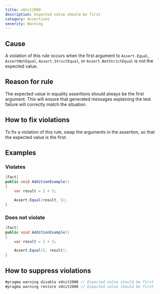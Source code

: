```yaml
---
title: xUnit2000
description: Expected value should be first
category: Assertions
severity: Warning
---
```


## Cause

A violation of this rule occurs when the first argument to `Assert.Equal`, `AssertNotEqual`, `Assert.StrictEqual`, or `Assert.NotStrictEqual` is not the expected value.

## Reason for rule

The expected value in equality assertions should always be the first argument. This will ensure that generated messages explaining the test failure will correctly match the situation.

## How to fix violations

To fix a violation of this rule, swap the arguments in the assertion, so that the expected value is the first.

## Examples

### Violates

```csharp
[Fact]
public void AdditionExample()
{
    var result = 2 + 3;

    Assert.Equal(result, 5);
}
```

### Does not violate

```csharp
[Fact]
public void AdditionExample()
{
    var result = 2 + 3;

    Assert.Equal(5, result);
}
```

## How to suppress violations

```csharp
#pragma warning disable xUnit2000 // Expected value should be first
#pragma warning restore xUnit2000 // Expected value should be first
```
